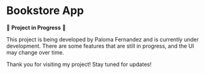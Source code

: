# Bookstore App

🚧 **Project in Progress** 🚧

This project is being developed by Paloma Fernandez and is currently under development.
There are some features that are still in progress, and the UI may change over time.

Thank you for visiting my project! Stay tuned for updates!

